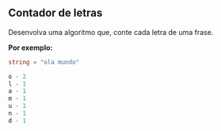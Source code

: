 ## Contador de letras

Desenvolva uma algoritmo que, conte cada letra de uma frase.

**Por exemplo:**

```csharp
string = "ola mundo"

o - 2
l - 1
a - 1
m - 1
u - 1
n - 1
d - 1
```